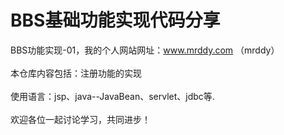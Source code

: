 # BBS基础功能实现代码分享
BBS功能实现-01，我的个人网站网址：www.mrddy.com （mrddy）<br><br>
本仓库内容包括：注册功能的实现<br><br>
使用语言：jsp、java--JavaBean、servlet、jdbc等.<br><br>
欢迎各位一起讨论学习，共同进步！
